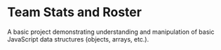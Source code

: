 # Team Stats and Roster

A basic project demonstrating understanding and manipulation of basic JavaScript data structures (objects, arrays, etc.).
